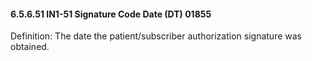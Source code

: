 #### 6.5.6.51 IN1-51 Signature Code Date (DT) 01855

Definition: The date the patient/subscriber authorization signature was obtained.

